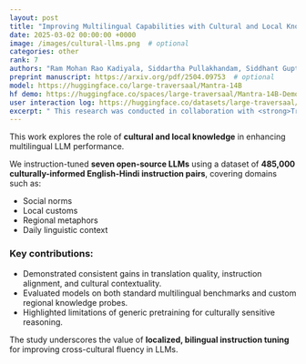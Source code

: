 ```yaml
---
layout: post
title: "Improving Multilingual Capabilities with Cultural and Local Knowledge in LLMs"
date: 2025-03-02 00:00:00 +0000
image: /images/cultural-llms.png  # optional
categories: other
rank: 7
authors: "Ram Mohan Rao Kadiyala, Siddartha Pullakhandam, Siddhant Gupta, <strong>Drishti Sharma</strong>, Jebish Purbey, Kanwal Mehreen, Muhammad Arham, Hamza Farooq"
preprint manuscript: https://arxiv.org/pdf/2504.09753  # optional
model: https://huggingface.co/large-traversaal/Mantra-14B
hf demo: https://huggingface.co/spaces/large-traversaal/Mantra-14B-Demo
user interaction log: https://huggingface.co/datasets/large-traversaal/mantra-14b-user-interaction-log
excerpt: " This research was conducted in collaboration with <strong>Traversaal.ai</strong>. We fine-tuned seven open-source language models, including Qwen-2.5-14B-Instruct and Phi-4, using 485,000 culturally grounded English-Hindi instruction pairs covering regional norms, idioms, and daily context. The result: up to a 3% average improvement on multilingual benchmarks outperforming even larger models without any architectural changes or vocabulary expansion. Our work shows that lightweight, culturally informed tuning can significantly boost multilingual performance while keeping models efficient."
---
```


This work explores the role of **cultural and local knowledge** in enhancing multilingual LLM performance.

We instruction-tuned **seven open-source LLMs** using a dataset of **485,000 culturally-informed English-Hindi instruction pairs**, covering domains such as:

- Social norms  
- Local customs  
- Regional metaphors  
- Daily linguistic context

### Key contributions:

- Demonstrated consistent gains in translation quality, instruction alignment, and cultural contextuality.
- Evaluated models on both standard multilingual benchmarks and custom regional knowledge probes.
- Highlighted limitations of generic pretraining for culturally sensitive reasoning.

The study underscores the value of **localized, bilingual instruction tuning** for improving cross-cultural fluency in LLMs.
